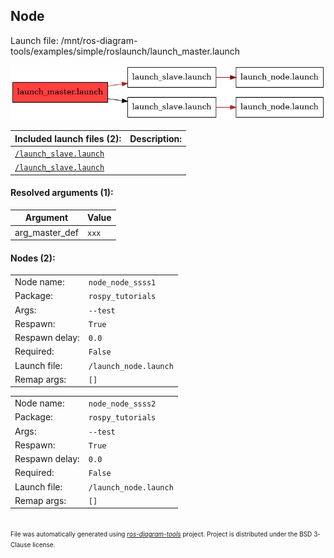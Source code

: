 <!--
File was automatically generated using 'ros-diagram-tools' project.
Project is distributed under the BSD 3-Clause license.
-->

## Node

Launch file: /mnt/ros-diagram-tools/examples/simple/roslaunch/launch_master.launch

[![_mnt_ros_diagram_tools_examples_simple_roslaunch_launch_master.launch](_mnt_ros_diagram_tools_examples_simple_roslaunch_launch_master.launch.png "_mnt_ros_diagram_tools_examples_simple_roslaunch_launch_master.launch")](_mnt_ros_diagram_tools_examples_simple_roslaunch_launch_master.launch.png)


| Included launch files (2): | Description: |
| -------------------------- | ------------ |
| [`/launch_slave.launch`](_launch_slave.launch_67b1b1a2821af662343163c31e5601b3.md) |  |
| [`/launch_slave.launch`](_launch_slave.launch_99e4e131e042aee7dfcca1181a2721ad.md) |  |


#### Resolved arguments (1):

| Argument | Value |
| -------- | ----- |
| arg_master_def | `xxx` |


#### Nodes (2):

|     |     |
| --- | --- |
| Node name: | `node_node_ssss1` |
| Package: | `rospy_tutorials` |
| Args: | `--test` |
| Respawn: | `True` |
| Respawn delay: | `0.0` |
| Required: | `False` |
| Launch file: | `/launch_node.launch` |
| Remap args: | `[]` |


|     |     |
| --- | --- |
| Node name: | `node_node_ssss2` |
| Package: | `rospy_tutorials` |
| Args: | `--test` |
| Respawn: | `True` |
| Respawn delay: | `0.0` |
| Required: | `False` |
| Launch file: | `/launch_node.launch` |
| Remap args: | `[]` |


</br>
<font size="1">
File was automatically generated using <a href="https://github.com/anetczuk/ros-diagram-tools"><i>ros-diagram-tools</i></a> project.
Project is distributed under the BSD 3-Clause license.
</font>
